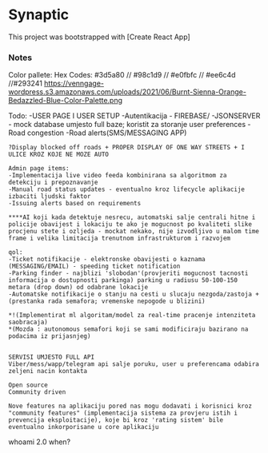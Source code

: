 # Synaptic

This project was bootstrapped with [Create React App]



### Notes

Color pallete:
Hex Codes: #3d5a80 // #98c1d9 // #e0fbfc // #ee6c4d //#293241
https://venngage-wordpress.s3.amazonaws.com/uploads/2021/06/Burnt-Sienna-Orange-Bedazzled-Blue-Color-Palette.png

Todo: 
    -USER PAGE I USER SETUP
    -Autentikacija - FIREBASE/
    -JSONSERVER - mock database umjesto full baze; koristit za storanje user preferences
    -Road congestion
    -Road alerts(SMS/MESSAGING APP)

    ?Display blocked off roads + PROPER DISPLAY OF ONE WAY STREETS + I ULICE KROZ KOJE NE MOZE AUTO

    Admin page items:
    -Implementacija live video feeda kombinirana sa algoritmom za detekciju i prepoznavanje
    -Manual road status updates - eventualno kroz lifecycle aplikacije izbaciti ljudski faktor
    -Issuing alerts based on requirements

    ****AI koji kada detektuje nesrecu, automatski salje centrali hitne i policije obavijest i lokaciju te ako je mogucnost po kvaliteti slike procjenu stete i ozljeda - mockat nekako, nije izvodljivo u malom time frame i velika limitacija trenutnom infrastrukturom i razvojem 

    qol:
    -Ticket notifikacije - elektronske obavijesti o kaznama (MESSAGING/EMAIL) - speeding ticket notification
    -Parking finder - najblizi 'slobodan'(provjeriti mogucnost tacnosti informacija o dostupnosti parkinga) parking u radiusu 50-100-150 metara (drop down) od odabrane lokacije 
    -Automatske notifikacije o stanju na cesti u slucaju nezgoda/zastoja +            (prestanka rada semafora; vremenske nepogode u blizini)
    
    *!(Implementirat ml algoritam/model za real-time pracenje intenziteta saobracaja)
    *(Mozda : autonomous semafori koji se sami modificiraju bazirano na podacima iz prijasnjeg)


    SERVISI UMJESTO FULL API
    Viber/mess/wapp/telegram api salje poruku, user u preferencama odabira zeljeni nacin kontakta

    Open source
    Community driven

    Nove features na aplikaciju pored nas mogu dodavati i korisnici kroz "community features" (implementacija sistema za provjeru istih i prevencija eksploitacije), koje bi kroz 'rating sistem' bile eventualno inkorporisane u core aplikaciju
    

whoami 2.0 when?